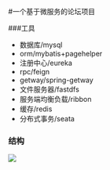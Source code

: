 #一个基于微服务的论坛项目

###工具
- 数据库/mysql
- orm/mybatis+pagehelper
- 注册中心/eureka
- rpc/feign
- getway/spring-getway
- 文件服务器/fastdfs
- 服务端均衡负载/ribbon
- 缓存/redis
- 分布式事务/seata
### 结构
![](https://cdn.jsdelivr.net/gh/Cnlomou/cdh/img/20200515104808.png)
